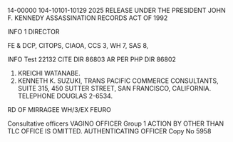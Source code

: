 14-00000
104-10101-10129
2025 RELEASE UNDER THE PRESIDENT JOHN F. KENNEDY ASSASSINATION RECORDS ACT OF 1992

INFO 1
DIRECTOR

FE &
DCP, CITOPS, CIAOA, CCS 3, WH 7, SAS 8,

INFO
Test 22132
CITE DIR
86803
AR PER
PHP DIR 86802

1. KREICHI WATANABE.
2. KENNETH K. SUZUKI, TRANS PACIFIC COMMERCE
CONSULTANTS, SUITE 315, 450 SUTTER STREET, SAN FRANCISCO,
CALIFORNIA. TELEPHONE DOUGLAS 2-6534.

RD OF MIRRAGEE
WH/3/EX
FEURO

Consultative officers
VAGINO OFFICER
Group 1
ACTION BY OTHER
THAN
TLC
OFFICE IS OMITTED.
AUTHENTICATING
OFFICER
Copy No
5958
